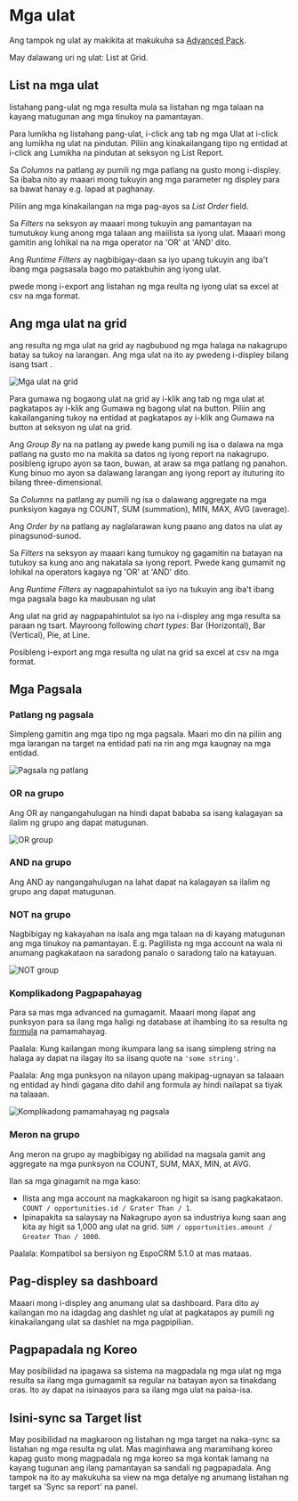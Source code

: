 # Mga ulat

Ang tampok ng ulat ay makikita at makukuha sa [Advanced Pack](https://www.espocrm.com/extensions/advanced-pack/).

May dalawang uri ng ulat: List at Grid.  

## List na mga ulat

listahang pang-ulat ng mga resulta mula sa listahan ng mga talaan na kayang matugunan ang mga tinukoy na pamantayan.

Para lumikha ng listahang pang-ulat, i-click ang tab ng mga Ulat at i-click ang lumikha ng ulat na pindutan. Piliin ang kinakailangang tipo ng entidad at i-click ang Lumikha na pindutan at seksyon ng List Report.

Sa _Columns_ na patlang ay pumili ng mga patlang na gusto mong i-displey. Sa ibaba nito ay maaari mong tukuyin ang mga parameter ng displey para sa bawat hanay e.g. lapad at paghanay.

Piliin ang mga kinakailangan na mga pag-ayos sa  _List Order_ field. 

Sa _Filters_ na seksyon ay maaari mong tukuyin ang pamantayan na tumutukoy kung anong mga talaan ang maiilista sa iyong ulat. Maaari mong gamitin ang lohikal na na mga operator na 'OR' at 'AND' dito.

Ang _Runtime Filters_ ay nagbibigay-daan sa iyo upang tukuyin ang iba't ibang mga pagsasala bago mo patakbuhin ang iyong ulat.

pwede mong i-export ang listahan ng mga reulta ng iyong ulat sa excel at csv na mga format.

## Ang mga ulat na grid

ang resulta ng mga ulat na grid ay nagbubuod ng mga halaga na nakagrupo batay sa tukoy na larangan. Ang mga ulat na ito ay pwedeng i-displey bilang isang tsart .

![Mga ulat na grid](../_static/images/user-guide/reports/grid.png)

Para gumawa ng bogaong ulat na grid ay i-klik ang tab ng mga ulat at pagkatapos ay i-klik ang Gumawa ng bagong ulat na button. Piliin ang kakailanganing tukoy na entidad at pagkatapos ay i-klik ang Gumawa na button at seksyon ng ulat na grid.

Ang _Group By_ na na patlang ay pwede kang pumili ng isa o dalawa na mga patlang na gusto mo na makita sa datos ng iyong report na nakagrupo. posibleng igrupo ayon sa taon, buwan, at araw sa mga patlang ng panahon. Kung binuo mo ayon sa dalawang larangan ang iyong report ay ituturing ito bilang three-dimensional.

Sa _Columns_ na patlang ay pumili ng isa o dalawang aggregate na mga punksiyon kagaya ng  COUNT, SUM (summation), MIN, MAX, AVG (average).

Ang _Order by_ na patlang ay naglalarawan kung paano ang datos na ulat ay pinagsunod-sunod.

Sa _Filters_ na seksyon ay maaari kang tumukoy ng gagamitin na batayan na tutukoy sa kung ano ang nakatala sa iyong report. Pwede kang gumamit ng lohikal na operators kagaya ng 'OR' at 'AND' dito.

Ang _Runtime Filters_ ay nagpapahintulot sa iyo na tukuyin ang iba't ibang mga pagsala bago ka maubusan ng ulat

Ang ulat na grid ay nagpapahintulot sa iyo na i-displey ang mga resulta sa paraan ng tsart. Mayroong following _chart types_: Bar (Horizontal), Bar (Vertical), Pie, at Line.

Posibleng i-export ang mga resulta ng ulat na grid sa excel at csv na mga format.

## Mga Pagsala

### Patlang ng pagsala

Simpleng gamitin ang mga tipo ng mga pagsala. Maari mo din na piliin ang mga larangan na target na entidad pati na rin ang mga kaugnay na  mga entidad.

![Pagsala ng patlang](../_static/images/user-guide/reports/filter-field.png)

### OR na grupo

Ang OR ay nangangahulugan na hindi dapat bababa sa isang kalagayan sa ilalim ng grupo ang dapat matugunan.

![OR group](../_static/images/user-guide/reports/filter-or.png)

### AND na grupo

Ang AND ay nangangahulugan na lahat dapat na kalagayan sa ilalim ng grupo ang dapat matugunan.

### NOT na grupo

Nagbibigay ng kakayahan na isala ang mga talaan na di kayang matugunan ang mga tinukoy na pamantayan. E.g. Paglilista ng mga account na wala ni anumang pagkakataon na saradong panalo o saradong talo na katayuan.

![NOT group](../_static/images/user-guide/reports/filter-not.png)

### Komplikadong Pagpapahayag

Para sa mas mga advanced na gumagamit. Maaari mong ilapat ang punksyon para sa ilang mga haligi ng database at ihambing ito sa resulta ng [formula](../administration/formula.md) na pamamahayag.

Paalala: Kung kailangan mong ikumpara lang sa isang simpleng string na halaga ay dapat na ilagay ito sa iisang quote na `'some string'`.

Paalala: Ang mga punksyon na nilayon upang makipag-ugnayan sa talaaan ng entidad ay hindi gagana dito dahil ang formula ay hindi nailapat sa tiyak na talaaan.

![Komplikadong pamamahayag ng pagsala](../_static/images/user-guide/reports/filter-complex.png)

### Meron na grupo

Ang meron na grupo ay magbibigay ng abilidad na magsala gamit ang aggregate na mga punksyon na COUNT, SUM, MAX, MIN, at AVG.

Ilan sa mga ginagamit na mga kaso:

* Ilista ang mga account na magkakaroon ng higit sa isang pagkakataon. `COUNT / opportunities.id / Grater Than / 1`.
* Ipinapakita sa salaysay na Nakagrupo ayon sa industriya kung saan ang kita ay higit sa 1,000 ang ulat na grid. `SUM / opportunities.amount / Greater Than / 1000`.

Paalala: Kompatibol sa bersiyon ng EspoCRM 5.1.0 at mas mataas.

## Pag-displey sa dashboard

Maaari mong i-displey ang anumang ulat sa dashboard. Para dito ay kailangan mo na idagdag ang dashlet ng ulat at pagkatapos ay pumili ng kinakailangang ulat sa dashlet na mga pagpipilian.

## Pagpapadala ng Koreo

May posibilidad na ipagawa sa sistema na magpadala ng mga ulat ng mga resulta sa ilang mga gumagamit sa regular na batayan ayon sa tinakdang oras. Ito ay dapat na isinaayos para sa ilang mga ulat na paisa-isa.

## Isini-sync sa Target list

May posibilidad na magkaroon ng listahan ng mga target na naka-sync sa listahan ng mga resulta ng ulat. Mas maginhawa ang maramihang koreo kapag gusto mong magpadala ng mga koreo sa mga kontak lamang na kayang tugunan ang ilang pamantayan sa sandali ng pagpapadala. Ang tampok na ito ay makukuha sa view na mga detalye ng anumang listahan ng target sa 'Sync sa report' na panel.
